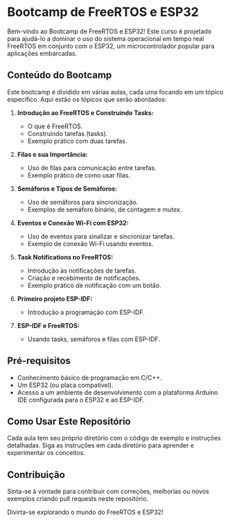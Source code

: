 # Bootcamp de FreeRTOS e ESP32

Bem-vindo ao Bootcamp de FreeRTOS e ESP32! Este curso é projetado para ajudá-lo a dominar o uso do sistema operacional em tempo real FreeRTOS em conjunto com o ESP32, um microcontrolador popular para aplicações embarcadas.

## Conteúdo do Bootcamp

Este bootcamp é dividido em várias aulas, cada uma focando em um tópico específico. Aqui estão os tópicos que serão abordados:

1. **Introdução ao FreeRTOS e Construindo Tasks:**
   - O que é FreeRTOS.
   - Construindo tarefas (tasks).
   - Exemplo prático com duas tarefas.

2. **Filas e sua Importância:**
   - Uso de filas para comunicação entre tarefas.
   - Exemplo prático de como usar filas.

3. **Semáforos e Tipos de Semáforos:**
   - Uso de semáforos para sincronização.
   - Exemplos de semáforo binário, de contagem e mutex.

4. **Eventos e Conexão Wi-Fi com ESP32:**
   - Uso de eventos para sinalizar e sincronizar tarefas.
   - Exemplo de conexão Wi-Fi usando eventos.

5. **Task Notifications no FreeRTOS:**
   - Introdução às notificações de tarefas.
   - Criação e recebimento de notificações.
   - Exemplo prático de notificação com um botão.

6. **Primeiro projeto ESP-IDF:**
   - Introdução a programação com ESP-IDF.

7. **ESP-IDF e FreeRTOS:**
   - Usando tasks, semáforos e filas com ESP-IDF.

## Pré-requisitos

- Conhecimento básico de programação em C/C++.
- Um ESP32 (ou placa compatível).
- Acesso a um ambiente de desenvolvimento com a plataforma Arduino IDE configurada para o ESP32 e ao ESP-IDF.

## Como Usar Este Repositório

Cada aula tem seu próprio diretório com o código de exemplo e instruções detalhadas. Siga as instruções em cada diretório para aprender e experimentar os conceitos.

## Contribuição

Sinta-se à vontade para contribuir com correções, melhorias ou novos exemplos criando pull requests neste repositório.

Divirta-se explorando o mundo do FreeRTOS e ESP32!
